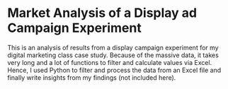 # Market Analysis of a Display ad Campaign Experiment
This is an analysis of results from a display campaign experiment for my digital marketing class case study.
Because of the massive data, it takes very long and a lot of functions to filter and calculate values via Excel.
Hence, I used Python to filter and process the data from an Excel file and finally write insights from my findings (not included here).
